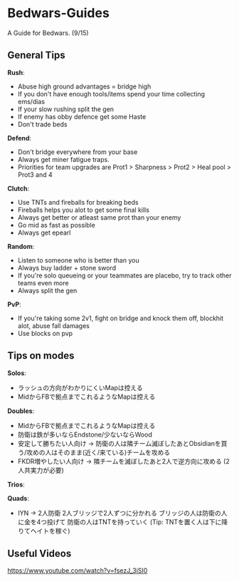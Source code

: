 # Bedwars-Guides
A Guide for Bedwars. (9/15)

## General Tips

__Rush__:
- Abuse high ground advantages = bridge high
- If you don't have enough tools/items spend your time collecting ems/dias
- If your slow rushing split the gen
- If enemy has obby defence get some Haste
- Don't trade beds

__Defend__:
- Don't bridge everywhere from your base
- Always get miner fatigue traps.
- Priorities for team upgrades are Prot1 > Sharpness > Prot2 > Heal pool > Prot3 and 4

__Clutch__: 
- Use TNTs and fireballs for breaking beds
- Fireballs helps you alot to get some final kills
- Always get better or atleast same prot than your enemy
- Go mid as fast as possible
- Always get epearl

__Random__:
- Listen to someone who is better than you
- Always buy ladder + stone sword
- If you're solo queueing or your teammates are placebo, try to track other teams even more 
- Always split the gen

__PvP__:
- If you're taking some 2v1, fight on bridge and knock them off, blockhit alot, abuse fall damages
- Use blocks on pvp


## Tips on modes

__Solos__:
- ラッシュの方向がわかりにくいMapは控える
- MidからFBで拠点までこれるようなMapは控える

__Doubles__:
- MidからFBで拠点までこれるようなMapは控える
- 防衛は鉄が多いならEndstone/少ないならWood
- 安定して勝ちたい人向け -> 防衛の人は隣チーム滅ぼしたあとObsidianを買う/攻めの人はそのまま(近く/来ている)チームを攻める
- FKDR増やしたい人向け -> 隣チームを滅ぼしたあと2人で逆方向に攻める (2人共実力が必要)

__Trios__:

__Quads__:
- IYN -> 2人防衛 2人ブリッジで2人ずつに分かれる ブリッジの人は防衛の人に金を4つ投げて 防衛の人はTNTを持っていく (Tip: TNTを置く人は下に降りてヘイトを稼ぐ)

## Useful Videos
https://www.youtube.com/watch?v=fsezJ_3iSI0
